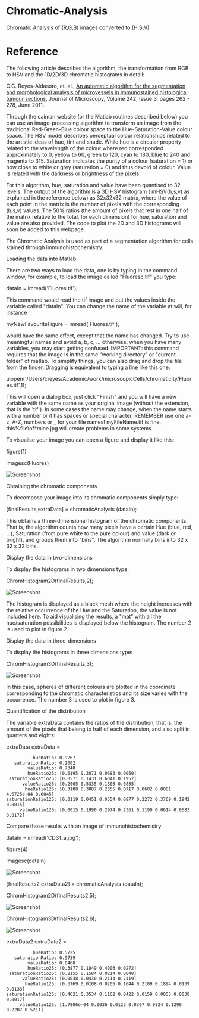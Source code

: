 # Chromatic-Analysis
Chromatic Analysis of (R,G,B) images converted to (H,S,V)

# Reference
The following article describes the algorithm, the transformation from RGB to HSV and the 1D/2D/3D chromatic histograms in detail: 

C.C. Reyes-Aldasoro, et. al., <a href="https://doi.org/10.1111/j.1365-2818.2010.03464.x">An automatic algorithm for the segmentation and morphological analysis of microvessels in immunostained histological tumour sections</a>, Journal of Microscopy, Volume 242, Issue 3, pages 262 - 278, June 2011.



Through the caiman website (or the Matlab routines described below) you can use an image-processing algorithm to transform an image from the traditional Red-Green-Blue colour space to the Hue-Saturation-Value colour space. The HSV model describes perceptual colour relationships related to the artistic ideas of hue, tint and shade. While hue is a circular property related to the wavelength of the colour where red corresponded approximately to 0, yellow to 60, green to 120, cyan to 180, blue to 240 and magenta to 315. Saturation indicates the purity of a colour (saturation = 1) or how close to white or grey (saturation = 0) and thus devoid of colour. Value is related with the darkness or brightness of the pixels.

For this algorithm, hue, saturation and value have been quantised to 32 levels. The output of the algorithm is a 3D HSV histogram ( mHSV(h,s,v) as explained in the reference below) as 32x32x32 matrix, where the value of each point in the matrix is the number of pixels with the corresponding (h,s,v) values. The 50% ratios (the amount of pixels that rest in one half of the matrix relative to the total, for each dimension) for hue, saturation and value are also provided. The code to plot the 2D and 3D histograms will soon be added to this webpage.

The Chromatic Analysis is used as part of a segmentation algorithm for cells stained through immunohistochemistry.

Loading the data into Matlab

There are two ways to load the data, one is by typing in the command window, for example, to load the image called "Fluoresc.tif" you type:

dataIn = imread('Fluores.tif');


This command would read the tif image and put the values inside the variable called "dataIn". You can change the name of the variable at will, for instance

myNewFavouriteFigure = imread('Fluores.tif');


would have the same effect, except that the name has changed. Try to use meaningful names and avoid a, b, c, ... otherwise, when you have many variables, you may start getting confused. IMPORTANT: this command requires that the image is in the same "working directory" or "current folder" of matlab. To simplify things, you can also drag and drop the file from the finder. Dragging is equivalent to typing a line like this one:

uiopen('/Users/creyes/Academic/work/microscopicCells/chromaticity/Fluores.tif',1);


This will open a dialog box, just click "Finish" and you will have a new variable with the same name as your original image (without the extension, that is the 'tif'). In some cases the name may change, when the name starts with a number or it has spaces or special character, REMEMBER use one a-z, A-Z, numbers or _ for your file names! myFileName.tif is fine, this%file\of*mine.jpg will create problems in some systems.

To visualise your image you can open a figure and display it like this:

figure(1)

imagesc(Fluores)

![Screenshot](userManualChromat_01.png)

Obtaining the chromatic components

To decompose your image into its chromatic components simply type:

[finalResults,extraData] = chromaticAnalysis (dataIn);





This obtains a three-dimensional histogram of the chromatic components. That is, the algorithm counts how many pixels have a certain Hue (blue, red, ...), Saturation (from pure white to the pure colour) and value (dark or bright), and groups them into "bins". The algorithm normally bins into 32 x 32 x 32 bins.

Display the data in two-dimensions

To display the histograms in two dimensions type:

ChromHistogram2D(finalResults,2);

![Screenshot](userManualChromat_02.png)


The histogram is displayed as a black mesh where the height increases with the relative occurrence of the Hue and the Saturation, the value is not included here. To aid visualising the results, a "mat" with all the hue/saturation possibilities is displayed below the histogram. The number 2 is used to plot in figure 2.

Display the data in three-dimensions

To display the histograms in three dimensions type:

ChromHistogram3D(finalResults,3);

![Screenshot](userManualChromat_03.png)



In this case, spheres of different colours are plotted in the coordinate corresponding to the chromatic characteristics and its size varies with the occurrence. The number 3 is used to plot in figure 3.

Quantification of the distribution


The variable extraData contains the ratios of the distribution, that is, the amount of the pixels that belong to half of each dimension, and also split in quarters and eights:

extraData
extraData = 

              hueRatio: 0.9267
       saturationRatio: 0.2002
            valueRatio: 0.7340
            hueRatio25: [0.6195 0.3071 0.0683 0.0050]
     saturationRatio25: [0.0571 0.1431 0.6041 0.1957]
          valueRatio25: [0.2005 0.5335 0.1805 0.0855]
           hueRatio125: [0.3108 0.3087 0.2355 0.0717 0.0602 0.0081 4.6725e-04 0.0045]
    saturationRatio125: [0.0119 0.0451 0.0554 0.0877 0.2272 0.3769 0.1942 0.0015]
         valueRatio125: [0.0015 0.1990 0.2974 0.2361 0.1190 0.0614 0.0683 0.0172]

Compare those results with an image of immunohistochemistry:

dataIn = imread('CD31_a.jpg');

figure(4)

imagesc(dataIn)


![Screenshot](userManualChromat_04.png)


[finalResults2,extraData2] = chromaticAnalysis (dataIn);


ChromHistogram2D(finalResults2,5);

![Screenshot](userManualChromat_05.png)


ChromHistogram3D(finalResults2,6);


![Screenshot](userManualChromat_06.png)


extraData2
extraData2 = 

              hueRatio: 0.5725
       saturationRatio: 0.9739
            valueRatio: 0.0468
            hueRatio25: [0.3877 0.1849 0.4003 0.0272]
     saturationRatio25: [0.8155 0.1584 0.0214 0.0048]
          valueRatio25: [0.0038 0.0430 0.2114 0.7419]
           hueRatio125: [0.3769 0.0108 0.0205 0.1644 0.2109 0.1894 0.0139 0.0133]
    saturationRatio125: [0.4621 0.3534 0.1162 0.0422 0.0159 0.0055 0.0030 0.0017]
         valueRatio125: [1.7806e-04 0.0036 0.0123 0.0307 0.0824 0.1290 0.2207 0.5211]



